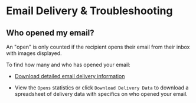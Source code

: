 # Email Delivery & Troubleshooting

<span id="gv-6delivery-3delivOpens-who-opened"></span>
## Who opened my email?

<span class="highlight">
An "open" is only counted if the recipient opens their
email from their inbox with images displayed.
</span>

To find how many and who has opened your email:

* [Download detailed email delivery information](#gv-6delivery-1delivmissing-download-detailed)

* View the `Opens` statistics or click `Download Delivery Data` to download a spreadsheet of delivery data with specifics on who opened your email.
